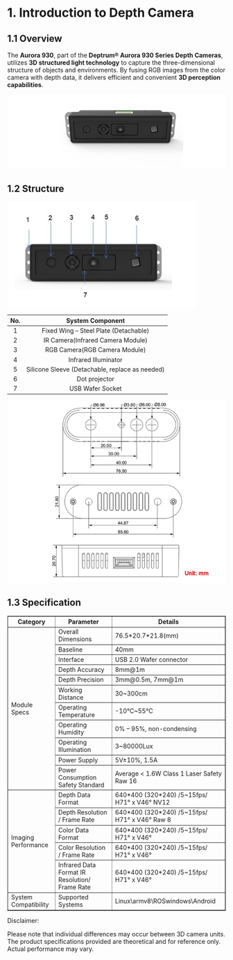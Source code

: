 # 1. Introduction to Depth Camera

## 1.1 Overview

The **Aurora 930**, part of the **Deptrum® Aurora 930 Series Depth Cameras**, utilizes **3D structured light technology** to capture the three-dimensional structure of objects and environments. By fusing RGB images from the color camera with depth data, it delivers efficient and convenient **3D perception capabilities**.

<img src="../_static/media/chapter_1/image2.png" class="common_img" />

## 1.2 Structure

<img src="../_static/media/chapter_1/image3.png" class="common_img" />

| **No.** | **System Component** |
| :------: | :----------------------------------: |
| 1 | Fixed Wing – Steel Plate (Detachable) |
| 2 | IR Camera(Infrared Camera Module) |
| 3 | RGB Camera(RGB Camera Module) |
| 4 | Infrared Illuminator |
| 5 | Silicone Sleeve (Detachable, replace as needed) |
| 6 | Dot projector |
| 7 | USB Wafer Socket |

<img src="../_static/media/chapter_1/image4.png" class="common_img" />

## 1.3 Specification

<table  class="docutils-nobg" border="1">
  <tr>
    <th>Category</th>
    <th>Parameter</th>
    <th>Details</th>
  </tr>
  <tr>
    <td rowspan="11">Module Specs</td>
    <td>Overall Dimensions</td>
    <td>76.5*20.7*21.8(mm)</td>
  </tr>
  <tr>
    <td>Baseline</td>
    <td>40mm</td>
  </tr>
  <tr>
    <td>Interface</td>
    <td>USB 2.0 Wafer connector</td>
  </tr>
  <tr>
    <td>Depth Accuracy</td>
    <td>8mm@1m</td>
  </tr>
  <tr>
    <td>Depth Precision</td>
    <td>3mm@0.5m, 7mm@1m</td>
  </tr>
  <tr>
    <td>Working Distance</td>
    <td>30~300cm</td>
  </tr>
  <tr>
    <td>Operating Temperature</td>
    <td>-10℃~55℃</td>
  </tr>
  <tr>
    <td>Operating Humidity</td>
    <td>0% – 95%, non-condensing</td>
  </tr>
  <tr>
    <td>Operating Illumination</td>
    <td>3~80000Lux</td>
  </tr>
  <tr>
    <td>Power Supply</td>
    <td>5V±10%, 1.5A</td>
  </tr>
  <tr>
    <td>Power Consumption Safety Standard</td>
    <td>Average &lt; 1.6W Class 1 Laser Safety Raw 16</td>
  </tr>
  <tr>
    <td rowspan="5">Imaging Performance</td>
    <td>Depth Data Format</td>
    <td>640*400 (320*240) /5~15fps/ H71° x V46° NV12</td>
  </tr>
  <tr>
    <td>Depth Resolution / Frame Rate</td>
    <td>640*400 (320*240) /5~15fps/ H71° x V46° Raw 8</td>
  </tr>
  <tr>
    <td>Color Data Format</td>
    <td>640*400 (320*240) /5~15fps/ H71° x V46°</td>
  </tr>
  <tr>
    <td>Color Resolution / Frame Rate</td>
    <td>640*400 (320*240) /5~15fps/ H71° x V46°</td>
  </tr>
  <tr>
    <td>Infrared Data Format IR Resolution/ Frame Rate</td>
    <td>640*400 (320*240) /5~15fps/ H71° x V46°</td>
  </tr>
  <tr>
    <td>System Compatibility</td>
    <td>Supported Systems</td>
    <td>Linux\armv8\ROSwindows\Android</td>
  </tr>
</table>

Disclaimer:

Please note that individual differences may occur between 3D camera units. The product specifications provided are theoretical and for reference only. Actual performance may vary.